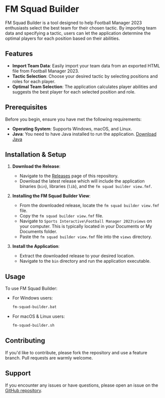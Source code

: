 # FM Squad Builder

FM Squad Builder is a tool designed to help Football Manager 2023 enthusiasts select the best team for their chosen tactic. By importing team data and specifying a tactic, users can let the application determine the optimal players for each position based on their abilities.

## Features

- **Import Team Data**: Easily import your team data from an exported HTML file from Football Manager 2023.
- **Tactic Selection**: Choose your desired tactic by selecting positions and roles for each player.
- **Optimal Team Selection**: The application calculates player abilities and suggests the best player for each selected position and role.

## Prerequisites

Before you begin, ensure you have met the following requirements:

- **Operating System**: Supports Windows, macOS, and Linux.
- **Java**: You need to have Java installed to run the application. [Download Java](https://www.java.com/download/)

## Installation & Setup

1. **Download the Release**:
   - Navigate to the [Releases](https://github.com/JD499/fm-squad-builder/releases) page of this repository.
   - Download the latest release which will include the application binaries (`bin`), libraries (`lib`), and the `fm squad builder view.fmf`.
  
2. **Installing the FM Squad Builder View**:
   - From the downloaded release, locate the `fm squad builder view.fmf` file.
   - Copy the `fm squad builder view.fmf` file.
   - Navigate to `Sports Interactive\Football Manager 2023\views` on your computer. This is typically located in your Documents or My Documents folder.
   - Paste the `fm squad builder view.fmf` file into the `views` directory.

3. **Install the Application**:
   - Extract the downloaded release to your desired location.
   - Navigate to the `bin` directory and run the application executable.

## Usage

To use FM Squad Builder:

- For Windows users:
  ```bash
  fm-squad-builder.bat

- For macOS & Linux users:
  ```sh
  fm-squad-builder.sh

## Contributing

If you'd like to contribute, please fork the repository and use a feature branch. Pull requests are warmly welcome.

## Support

If you encounter any issues or have questions, please open an issue on the [GitHub repository](https://github.com/JD499/fm-squad-builder/issues).
